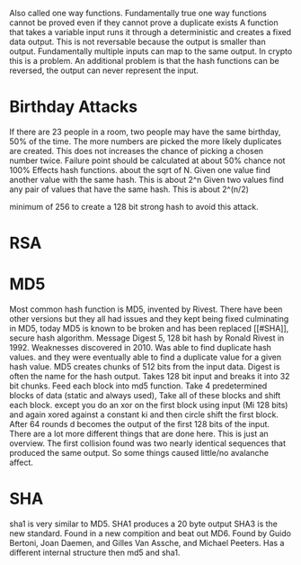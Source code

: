 Also called one way functions. Fundamentally true one way functions cannot be proved even if they cannot prove a duplicate exists
A function that takes a variable input runs it through a deterministic and creates a fixed data output. This is not reversable because the output is smaller than output. Fundamentally multiple inputs can map to the same output. In crypto this is a problem. An additional problem is that the hash functions can be reversed, the output can never represent the input.
# Birthday Attacks
If there are 23 people in a room, two people may have the same birthday, 50% of the time.
The more numbers are picked the more likely duplicates are created. This does not increases the chance of picking a chosen number twice.
Failure point should be calculated at about 50% chance not 100%
Effects hash functions. about the sqrt of N.
Given one value find another value with the same hash. This is about 2^n
Given two values find any pair of values that have the same hash. This is about 2^(n/2)

minimum of 256 to create a 128 bit strong hash to avoid this attack.
# RSA

# MD5
Most common hash function is MD5, invented by Rivest. There have been other versions but they all had issues and they kept being fixed culminating in MD5, today MD5 is known to be broken and has been replaced [[#SHA]], secure hash algorithm.
Message Digest 5, 128 bit hash by Ronald Rivest  in 1992. Weaknesses discovered in 2010.
Was able to find duplicate  hash values. and they were eventually able to find a duplicate value for a given hash value. 
MD5 creates chunks of 512 bits from the input data.
Digest is often the name for the hash output.
Takes 128 bit input and breaks it into 32 bit chunks. Feed each block into md5 function.
Take 4 predetermined blocks of data (static and always used), Take all of these blocks and shift each block. except you do an xor on the first block using input (Mi 128 bits) and again xored against a constant ki and then circle shift the first block. After 64 rounds d becomes the output of the first 128 bits of the input. There are a lot more different things that are done here. This is just an overview. The first collision found was two nearly identical sequences that produced the same output. So some things caused little/no avalanche affect.
# SHA
sha1 is very similar to MD5. SHA1 produces a 20 byte output
SHA3 is the new standard. Found in a new compition and beat out MD6. Found by Guido Bertoni, Joan Daemen, and Gilles Van Assche, and Michael Peeters. Has a different internal structure then md5 and sha1.